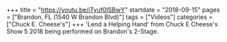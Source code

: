 +++
title = "https://youtu.be/iTyuf0lSBwY"
startdate = "2018-09-15"
pages = ["Brandon, FL (1540 W Brandon Blvd)"]
tags = ["Videos"]
categories = ["Chuck E. Cheese's"]
+++
'Lend a Helping Hand' from Chuck E Cheese's Show 5 2018 being performed on Brandon's 2-Stage.

